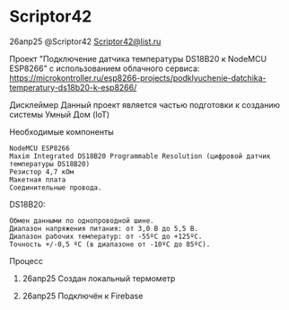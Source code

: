 # Scriptor42
 
 26апр25
 @Scriptor42
 Scriptor42@list.ru

Проект "Подключение датчика температуры DS18B20 к NodeMCU ESP8266" с использованием облачного сервиса:
https://microkontroller.ru/esp8266-projects/podklyuchenie-datchika-temperatury-ds18b20-k-esp8266/

Дисклеймер
Данный проект является частью подготовки к созданию системы Умный Дом (IoT)

Необходимые компоненты

    NodeMCU ESP8266
    Maxim Integrated DS18B20 Programmable Resolution (цифровой датчик температуры DS18B20)
    Резистор 4,7 кОм
    Макетная плата
    Соединительные провода.

DS18B20:

    Обмен данными по однопроводной шине.
    Диапазон напряжения питания: от 3,0 В до 5,5 В.
    Диапазон рабочих температур: от -55ºC до +125ºC.
    Точность +/-0,5 ºC (в диапазоне от -10ºC до 85ºC).

Процесс

1. 26апр25
Создан локальный термометр

2. 26апр25
Подключён к Firebase
